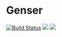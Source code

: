 # Genser

[![Build Status](https://github.com/wardlem/Genser.jl/workflows/CI/badge.svg)](https://github.com/wardlem/Genser.jl/actions)
[![](https://img.shields.io/badge/docs-stable-blue.svg)](https://wardlem.github.io/Genser.jl/stable)
[![](https://img.shields.io/badge/docs-dev-blue.svg)](https://wardlem.github.io/Genser.jl/dev)

